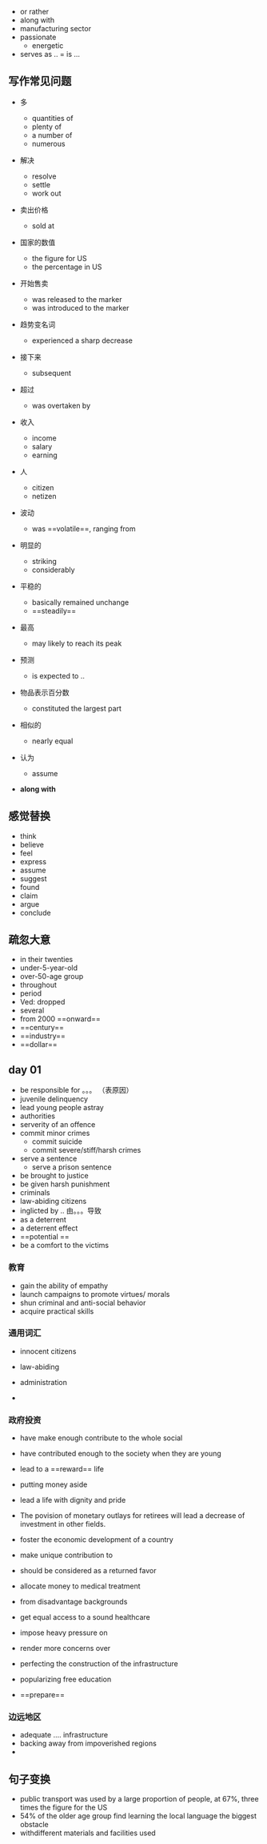 - or rather
- along with
- manufacturing sector
- passionate
	- energetic
- serves as .. = is ...
## 写作常见问题
- 多
	- quantities of
	- plenty of
	- a number of
	- numerous
- 解决
	- resolve
	- settle
	- work out
- 卖出价格
	- sold at
- 国家的数值
	- the figure for US
	- the percentage in US
- 开始售卖
	- was released to the marker
	- was introduced to the marker
- 趋势变名词
	- experienced a sharp decrease
- 接下来
	- subsequent
- 超过
	- was overtaken by
- 收入
	- income
	- salary
	- earning
- 人
	- citizen
	- netizen
- 波动
	- was ==volatile==, ranging from
- 明显的
	- striking
	- considerably
- 平稳的
	- basically remained unchange
	- ==steadily==

- 最高
	- may likely to reach its peak
- 预测
	- is expected to ..
- 物品表示百分数
	- constituted the largest part
- 相似的
	- nearly equal

- 认为
	- assume
- **along with**

## 感觉替换
- think
- believe
- feel
- express
- assume
- suggest
- found
- claim
- argue
- conclude

## 疏忽大意
- in their twenties
- under-5-year-old
- over-50-age group
- throughout
- period
- Ved: dropped
- several
- from 2000 ==onward==
- ==century==
- ==industry==
- ==dollar==

## day 01
- be responsible for 。。。 （表原因）
- juvenile delinquency
- lead young people astray
- authorities
- serverity of an offence
- commit minor crimes
	- commit suicide
	- commit severe/stiff/harsh crimes
- serve a sentence
	- serve a prison sentence
- be brought to justice
- be given harsh punishment
- criminals
- law-abiding citizens
- inglicted by .. 由。。。导致
- as a deterrent 
- a deterrent effect
- ==potential ==
- be a comfort to the victims

### 教育
- gain the ability of empathy
- launch campaigns to promote virtues/ morals
- shun criminal and anti-social behavior
- acquire practical skills

### 通用词汇
- innocent citizens
- law-abiding

- administration
- 

### 政府投资
- have make enough contribute to the whole social
- have contributed enough to the society when they are young
- lead to a ==reward== life

- putting money aside
- lead a life with dignity and pride

- The povision of monetary outlays for retirees will lead a decrease of investment in other fields.
- foster the economic development of a country

- make unique contribution to
- should be considered as a returned favor
- allocate money to medical treatment
- from disadvantage backgrounds
- get equal access to  a sound healthcare

- impose heavy pressure on
- render more concerns over
- perfecting the construction of the infrastructure
- popularizing free education
- ==prepare==

### 边远地区
- adequate .... infrastructure
- backing away from impoverished regions
- 

## 句子变换
- public transport was used by a large proportion of people, at 67%, three times the figure for the US	
- 54% of the older age group find learning the local language the biggest obstacle
- withdifferent materials and facilities used